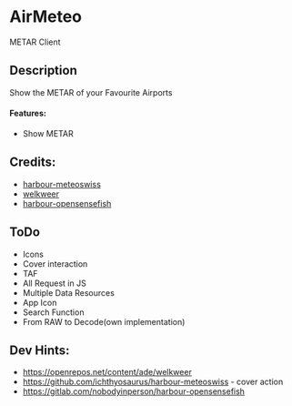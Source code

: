# AirMeteo
METAR Client


## Description
Show the METAR of your Favourite Airports

#### Features:
- Show METAR

## Credits:
 - [harbour-meteoswiss](https://github.com/ichthyosaurus/harbour-meteoswiss)
 - [welkweer](https://openrepos.net/content/ade/welkweer)
 - [harbour-opensensefish](https://gitlab.com/nobodyinperson/harbour-opensensefish)
 
## ToDo
- Icons
- Cover interaction
- TAF
- All Request in JS
- Multiple Data Resources
- App Icon
- Search Function
- From RAW to Decode(own implementation)

## Dev Hints:
- https://openrepos.net/content/ade/welkweer
- https://github.com/ichthyosaurus/harbour-meteoswiss - cover action
- https://gitlab.com/nobodyinperson/harbour-opensensefish